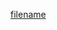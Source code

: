 [filename](https://raw.githubusercontent.com/ligaopeng123-npm/hooks/master/src/useEasing/README.md ':include')
